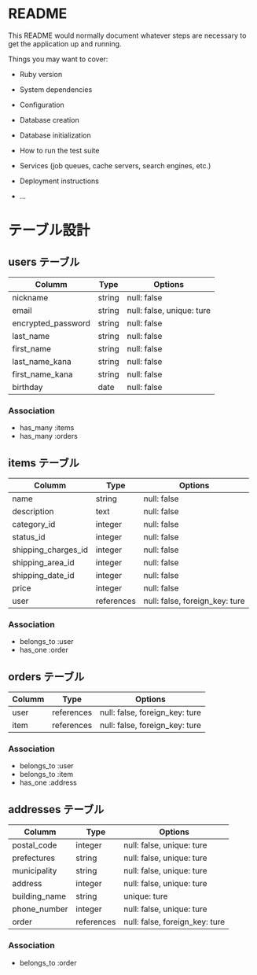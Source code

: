 # README

This README would normally document whatever steps are necessary to get the
application up and running.

Things you may want to cover:

* Ruby version

* System dependencies

* Configuration

* Database creation

* Database initialization

* How to run the test suite

* Services (job queues, cache servers, search engines, etc.)

* Deployment instructions

* ...

# テーブル設計

## users テーブル

| Columm             | Type    | Options                   |
| ------------------ | ------- | ------------------------- |
| nickname           | string  | null: false               |
| email              | string  | null: false, unique: ture |
| encrypted_password | string  | null: false               |
| last_name          | string  | null: false               |
| first_name         | string  | null: false               |
| last_name_kana     | string  | null: false               |
| first_name_kana    | string  | null: false               |
| birthday           | date    | null: false               |

### Association

- has_many :items
- has_many :orders

## items テーブル

| Columm              | Type       | Options                        |
| ------------------- | ---------- | ------------------------------ |
| name                | string     | null: false                    |
| description         | text       | null: false                    |
| category_id         | integer    | null: false                    |
| status_id           | integer    | null: false                    |
| shipping_charges_id | integer    | null: false                    |
| shipping_area_id    | integer    | null: false                    |
| shipping_date_id    | integer    | null: false                    |
| price               | integer    | null: false                    |
| user                | references | null: false, foreign_key: ture |

### Association

- belongs_to :user
- has_one :order

## orders テーブル

| Columm        | Type       | Options                        |
| ------------- | ---------- | ------------------------------ |
| user          | references | null: false, foreign_key: ture |
| item          | references | null: false, foreign_key: ture |

### Association

- belongs_to :user
- belongs_to :item
- has_one :address

## addresses テーブル

| Columm        | Type       | Options                        |
| ------------- | ---------- | ------------------------------ |
| postal_code   | integer    | null: false, unique: ture      |
| prefectures   | string     | null: false, unique: ture      |
| municipality  | string     | null: false, unique: ture      |
| address       | integer    | null: false, unique: ture      |
| building_name | string     | unique: ture                   |
| phone_number  | integer    | null: false, unique: ture      |
| order         | references | null: false, foreign_key: ture |

### Association

- belongs_to :order